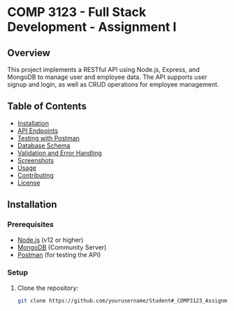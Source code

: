 # COMP 3123 - Full Stack Development - Assignment I

## Overview
This project implements a RESTful API using Node.js, Express, and MongoDB to manage user and employee data. The API supports user signup and login, as well as CRUD operations for employee management.

## Table of Contents
- [Installation](#installation)
- [API Endpoints](#api-endpoints)
- [Testing with Postman](#testing-with-postman)
- [Database Schema](#database-schema)
- [Validation and Error Handling](#validation-and-error-handling)
- [Screenshots](#screenshots)
- [Usage](#usage)
- [Contributing](#contributing)
- [License](#license)

## Installation

### Prerequisites
- [Node.js](https://nodejs.org/en/download/) (v12 or higher)
- [MongoDB](https://www.mongodb.com/try/download/community) (Community Server)
- [Postman](https://www.postman.com/downloads/) (for testing the API)

### Setup
1. Clone the repository:
   ```bash
   git clone https://github.com/yourusername/Student#_COMP3123_Assignment1.git

